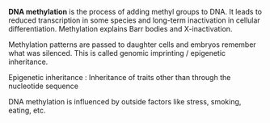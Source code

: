 **DNA methylation** is the process of adding methyl groups to DNA. It leads to reduced transcription in some species and long-term inactivation in cellular differentiation. Methylation explains Barr bodies and X-inactivation. 

Methylation patterns are passed to daughter cells and embryos remember what was silenced. This is called genomic imprinting / epigenetic inheritance.

Epigenetic inheritance
: Inheritance of traits other than through the nucleotide sequence

DNA methylation is influenced by outside factors like stress, smoking, eating, etc.